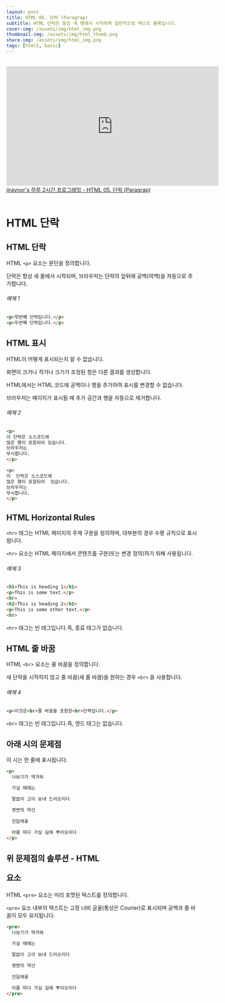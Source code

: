 ```yaml
---
layout: post
title: HTML 05. 단락 (Paragrap)
subtitle: HTML 단락은 항상 새 행에서 시작하며 일반적으로 텍스트 블록입니다.
cover-img: /assets/img/html_img.png
thumbnail-img: /assets/img/html_thumb.png
share-img: /assets/img/html_img.png
tags: [html5, basic]
---
```

  
<br>
<iframe width="560" height="315" src="https://www.youtube.com/embed/c7uUhBTR89A" title="YouTube video player" frameborder="0" allow="accelerometer; autoplay; clipboard-write; encrypted-media; gyroscope; picture-in-picture" allowfullscreen></iframe>
<a href="https://youtu.be/c7uUhBTR89A" target="_blank">jiraynor's 하루 2시간 프로그래밍 - HTML 05. 단락 (Paragrap)</a>
<br>
<br>
  
# HTML 단락   
   
## HTML 단락   
   
HTML ```<p>``` 요소는 문단을 정의합니다.

단락은 항상 새 줄에서 시작되며, 브라우저는 단락의 앞뒤에 공백(여백)을 자동으로 추가합니다.

###### 예제 1

```html
<p>첫번째 단락입니다.</p>
<p>두번째 단락입니다.</p>
```

## HTML 표시

HTML이 어떻게 표시되는지 알 수 없습니다.

화면이 크거나 작거나 크기가 조정된 창은 다른 결과를 생성합니다.

HTML에서는 HTML 코드에 공백이나 행을 추가하여 표시를 변경할 수 없습니다.

브라우저는 페이지가 표시될 때 추가 공간과 행을 자동으로 제거합니다.

###### 예제 2

```html
<p>
이 단락은 소스코드에 
많은 행이 포함되어 있습니다.
브라우저는 
무시합니다.
</p>

<p>
이  단락은 소스코드에 
많은 행이 포함되어  있습니다.
브라우저는 
무시합니다.
</p>
```

## HTML Horizontal Rules

```<hr>``` 태그는 HTML 페이지의 주제 구분을 정의하며, 대부분의 경우 수평 규칙으로 표시됩니다.

```<hr>``` 요소는 HTML 페이지에서 콘텐츠를 구분(또는 변경 정의)하기 위해 사용됩니다.

###### 예제 3

```html
<h1>This is heading 1</h1>
<p>This is some text.</p>
<hr>
<h2>This is heading 2</h2>
<p>This is some other text.</p>
<hr>
```

```<hr>``` 태그는 빈 태그입니다.즉, 종료 태그가 없습니다.

## HTML 줄 바꿈

HTML ```<br>``` 요소는 줄 바꿈을 정의합니다.

새 단락을 시작하지 않고 줄 바꿈(새 줄 바꿈)을 원하는 경우 ```<br>``` 을 사용합니다.

###### 예제 4

```html
<p>이것은<br>줄 바꿈을 포함한<br>단락입니다.</p>
```

```<br>``` 태그는 빈 태그입니다.즉, 엔드 태그는 없습니다.

## 아래 시의 문제점

이 시는 한 줄에 표시됩니다.

```html
<p>
  나보기가 역겨워

  가실 때에는

  말없이 고이 보내 드리오리다

  영변의 약산
   
  진달래꽃
   
  아름 따다 가실 길에 뿌리오리다
</p>
```

## 위 문제점의 솔루션 - HTML <pre> 요소

HTML ```<pre>``` 요소는 미리 포맷된 텍스트를 정의합니다.

```<pre>``` 요소 내부의 텍스트는 고정 너비 글꼴(통상은 Courier)로 표시되며 공백과 줄 바꿈이 모두 유지됩니다.

```html
<pre>
  나보기가 역겨워

  가실 때에는

  말없이 고이 보내 드리오리다

  영변의 약산
   
  진달래꽃
   
  아름 따다 가실 길에 뿌리오리다
</pre>
```
